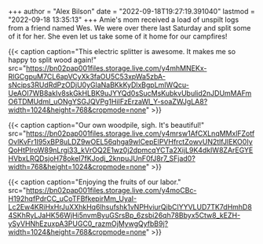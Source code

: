 +++
author = "Alex Bilson"
date = "2022-09-18T19:27:19.391040"
lastmod = "2022-09-18 13:35:13"
+++
Amie's mom received a load of unspilt logs from a friend named Wes. We were over there last Saturday and split some of it for her. She even let us take some of it home for our campfires!

{{< caption caption="This electric splitter is awesome. It makes me so happy to split wood again!" src="https://bn02pap001files.storage.live.com/y4mhMNEKx-RlGCgpuM7CL6apVCyXk3faOU5C53xpWa5zbA-sNcips3RUdRdPzODjU0yGlaNaBKkKyDlxBgpLmIWQcu-UeAOI7WB8akIv8skGkHLBK9uJYYQd0sSucMsKubkvUbulid2nJDUmMAFmO6TDMUdml_uONgYSGJQVPg1HiIFzErzaWl_Y-soaZWJgLA8?width=1024&height=768&cropmode=none" >}}

{{< caption caption="Our own woodpile, sigh. It's beautiful!" src="https://bn02pap001files.storage.live.com/y4mrsw1AfCXLnqMMxlFZotfOvlKvFr1I95xBP8uLDZ9wOEL56qhga9wlCepElPVHfrctZowvUN2tlfJIEKO0IyQoHtPIroW89nLrgi33_kVrOQ2E1wz0j2dpmcqYCTa2XijL9K4dkIW8ZArEGYEHVbxLRQDsjoH78okeI7fKJodj_2knpuJUnF0fJ8r7_SFjad0?width=768&height=1024&cropmode=none" >}}

{{< caption caption="Enjoying the fruits of our labor." src="https://bn02pap001files.storage.live.com/y4moCBc-H192hqfPdrCC_uCoTFBfkepirMm_UyaI-Lc2Ew4KRiHxHrJuXXhkHq6lhsufshk1vNPHviurQibClYYVLUD7TK7dHmhD84SKhRyLJaHK56WjHi5nvmByuGSrsBp_6zsbi26qh78Bbyx5Ctw8_kEZH-ySyVHNhEzuxpA3PUGC0_razmOjMywgQyfbB9j?width=1024&height=768&cropmode=none" >}}

